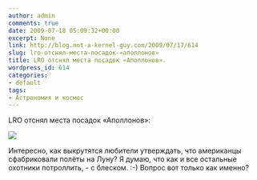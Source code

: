 ```yaml
---
author: admin
comments: true
date: 2009-07-18 05:09:32+00:00
excerpt: None
link: http://blog.not-a-kernel-guy.com/2009/07/17/614
slug: lro-отснял-места-посадок-«аполлонов»
title: LRO отснял места посадок «Аполлонов».
wordpress_id: 614
categories:
- default
tags:
- Астрономия и космос
---
```


LRO отснял места посадок «Аполлонов»:

[![](http://www.nasa.gov/images/content/369315main_lroc_apollo11_226new.jpg)](http://www.nasa.gov/mission_pages/LRO/main/index.html)

Интересно, как выкрутятся любители утверждать, что американцы сфабриковали полёты на Луну? Я думаю, что как и все остальные охотники потроллить, - с блеском. :-) Вопрос вот только как именно?
